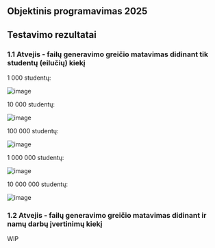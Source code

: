 ## Objektinis programavimas 2025

## Testavimo rezultatai
### 1.1 Atvejis - failų generavimo greičio matavimas didinant tik studentų (eilučių) kiekį
1 000 studentų:

![image](https://github.com/user-attachments/assets/1b7f6f3e-f13d-4cad-a5cb-dbb26d782d3e)

10 000 studentų:

![image](https://github.com/user-attachments/assets/adaaada4-0cf3-49d1-bffa-cd2d4658ac77)

100 000 studentų:

![image](https://github.com/user-attachments/assets/8b36547b-b6bd-4bf7-a2f6-e5579f4588a2)

1 000 000 studentų:

![image](https://github.com/user-attachments/assets/2f12fe07-f08c-4543-bc83-bedf88a0a715)

10 000 000 studentų:

![image](https://github.com/user-attachments/assets/440495cd-7163-4cb4-9f3d-df247a11f139)


### 1.2 Atvejis - failų generavimo greičio matavimas didinant ir namų darbų įvertinimų kiekį
WIP


